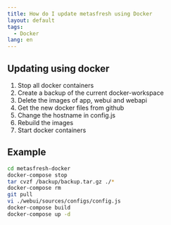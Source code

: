 ```yaml
---
title: How do I update metasfresh using Docker
layout: default
tags:
  - Docker
lang: en
---
```


## Updating using docker

1. Stop all docker containers
1. Create a backup of the current docker-workspace
1. Delete the images of app, webui and webapi
1. Get the new docker files from github
1. Change the hostname in config.js
1. Rebuild the images
1. Start docker containers


## Example

```bash
cd metasfresh-docker
docker-compose stop
tar cvzf /backup/backup.tar.gz ./*
docker-compose rm
git pull
vi ./webui/sources/configs/config.js
docker-compose build
docker-compose up -d
```
